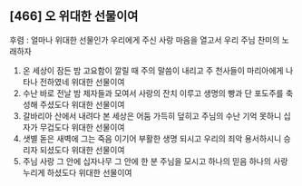 ## [466] 오 위대한 선물이여

후렴 : 얼마나 위대한 선물인가 우리에게 주신 사랑 마음을 열고서 우리 주님 찬미의 노래하자  
1) 온 세상이 잠든 밤 고요함이 깔릴 때 주의 말씀이 내리고 주 천사들이 마리아에게 나타나 전하였네 위대한 선물이여  
2) 수난 바로 전날 밤 제자들과 모여서 사랑의 잔치 이루고 생명의 빵과 단 포도주를 축성해 주셨도다 위대한 선물이여  
3) 갈바리아 산에서 내려다 본 세상은 어둠 가득히 덮히고 주님의 수난 기억 못하니 십자가 무겁도다 위대한 선물이여  
4) 샛별 돋은 새벽에 그는 죽음 이기어 부활한 생명 되시고 우리의 죄악 용서하시니 승리자 되셨도다 위대한 선물이여  
5) 주님 사랑 그 안에 십자나무 그 안에 한 분 주님을 모시고 하나의 믿음 하나의 사랑 누리게 하셨도다 위대한 선물이여
